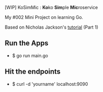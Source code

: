 [WIP] KoSimMic : **Ko**ko **Sim**ple **Mic**roservice

My #002 Mini Project on learning Go.

Based on Nicholas Jackson's [tutorial](https://github.com/nicholasjackson/building-microservices-youtube) (Part 1)

## Run the Apps
* $ go run main.go

## Hit the endpoints
* $ curl -d 'yourname' localhost:9090